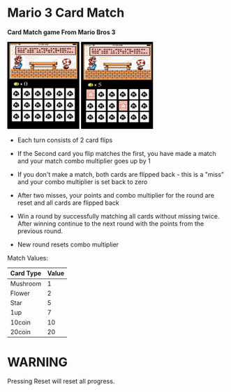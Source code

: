 # Mario 3 Card Match

**Card Match game From Mario Bros 3**

<div>
  <img src="/Mario%203%20Card%20Match!/Mario%203%20Card%20Match!/Assets.xcassets/readme.imageset/game_screen.png" width="165" height="200">
  <img src="/Mario%203%20Card%20Match!/Mario%203%20Card%20Match!/Assets.xcassets/readme.imageset/game_screen_match.png" width="165" height="200">
</div>




- Each turn consists of 2 card flips

- If the Second card you flip matches the first, you have made a match and your match combo multiplier goes up by 1

- If you don't make a match, both cards are flipped back - this is a "miss" and your combo multiplier is set back to zero

- After two misses, your points and combo multiplier for the round are reset and all cards are flipped back

- Win a round by successfully matching all cards without missing twice. After winning continue to the next 
round with the points from the previous round.

- New round resets combo multiplier

Match Values: 

| Card Type | Value |
|-----------|-------|
|  Mushroom | 1     |
|  Flower   | 2     |
|  Star     | 5     | 
|  1up      | 7     | 
|  10coin   | 10    | 
|  20coin   | 20    |

# WARNING 
Pressing Reset will reset all progress. 
